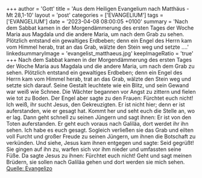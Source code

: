 +++
author = 'Gott'
title = 'Aus dem Heiligen Evangelium nach Matthäus - Mt 28,1-10'
layout = 'post'
categories = ['EVANGELIUM']
tags = ['EVANGELIUM']
date = '2023-04-08 08:00:05 +0100'
summary = 'Nach dem Sabbat kamen in der Morgendämmerung des ersten Tages der Woche Maria aus Magdala und die andere Maria, um nach dem Grab zu sehen. Plötzlich entstand ein gewaltiges Erdbeben; denn ein Engel des Herrn kam vom Himmel herab, trat an das Grab, wälzte den Stein weg und setzte ....'
linkedsummaryImage = 'evangelist_matthaeus.jpg'
keepImageRatio = 'true'
+++
Nach dem Sabbat kamen in der Morgendämmerung des ersten Tages der Woche Maria aus Magdala und die andere Maria, um nach dem Grab zu sehen.
Plötzlich entstand ein gewaltiges Erdbeben; denn ein Engel des Herrn kam vom Himmel herab, trat an das Grab, wälzte den Stein weg und setzte sich darauf.<!--more-->
Seine Gestalt leuchtete wie ein Blitz, und sein Gewand war weiß wie Schnee.
Die Wächter begannen vor Angst zu zittern und fielen wie tot zu Boden.
Der Engel aber sagte zu den Frauen: Fürchtet euch nicht! Ich weiß, ihr sucht Jesus, den Gekreuzigten.
Er ist nicht hier; denn er ist auferstanden, wie er gesagt hat. Kommt her und seht euch die Stelle an, wo er lag.
Dann geht schnell zu seinen Jüngern und sagt ihnen: Er ist von den Toten auferstanden. Er geht euch voraus nach Galiläa, dort werdet ihr ihn sehen. Ich habe es euch gesagt.
Sogleich verließen sie das Grab und eilten voll Furcht und großer Freude zu seinen Jüngern, um ihnen die Botschaft zu verkünden.
Und siehe, Jesus kam ihnen entgegen und sagte: Seid gegrüßt! Sie gingen auf ihn zu, warfen sich vor ihm nieder und umfassten seine Füße.
Da sagte Jesus zu ihnen: Fürchtet euch nicht! Geht und sagt meinen Brüdern, sie sollen nach Galiläa gehen und dort werden sie mich sehen.<br> [Quelle: Evangelizo](https://evangeliumtagfuertag.org/DE/gospel)